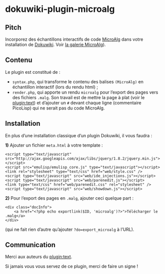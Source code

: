 dokuwiki-plugin-microalg
========================

Pitch
-----

Incorporez des échantillons interactifs de code [MicroAlg](http://microalg.info)
dans votre installation de [Dokuwiki](http://dokuwiki.org/). Voir
[la galerie MicroAlg](http://galerie.microalg.info/)).

Contenu
-------

Le plugin est constitué de :

* `syntax.php`, qui transforme le contenu des balises `(MicroAlg)` en
  échantillon interactif (lors du rendu html) ;
* `render.php`, qui apporte un rendu `microalg` pour l’export des pages vers
  des fichiers `.malg`. Son travail est de mettre la page à plat (voir le
  [plugin:text](https://www.dokuwiki.org/plugin:text)) et d’ajouter un `#`
  devant chaque ligne (commentaire PicoLisp) qui ne serait pas du code MicroAlg.

Installation
------------

En plus d’une installation classique d’un plugin Dokuwiki, il vous faudra :

**1)** Ajouter un fichier `meta.html` à votre template :

    <script type="text/javascript" src="http://ajax.googleapis.com/ajax/libs/jquery/1.8.2/jquery.min.js"></script>
    <script src="emulisp/emulisp_core.js" type="text/javascript"></script>
    <link rel="stylesheet" type="text/css" href="web/style.css" />
    <script type="text/javascript" src="web/ide_injections.js"></script>
    <script type="text/javascript" src="web/parenedit.js"></script>
    <link type="text/css" href="web/parenedit.css" rel="stylesheet" />
    <script type="text/javascript" src="web/showdown.js"></script>

**2)** Pour l’export des pages en `.malg`, ajouter ceci quelque part :

    <div class="docInfo">
        <a href="<?php echo exportlink($ID, 'microalg')?>">Télécharger le .malg</a>
    </div>

(qui ne fait rien d’autre qu’ajouter `?do=export_microalg` à l’URL).

Communication
-------------

Merci aux auteurs du [plugin:text](https://www.dokuwiki.org/plugin:text).

Si jamais vous vous servez de ce plugin, merci de faire un signe !
